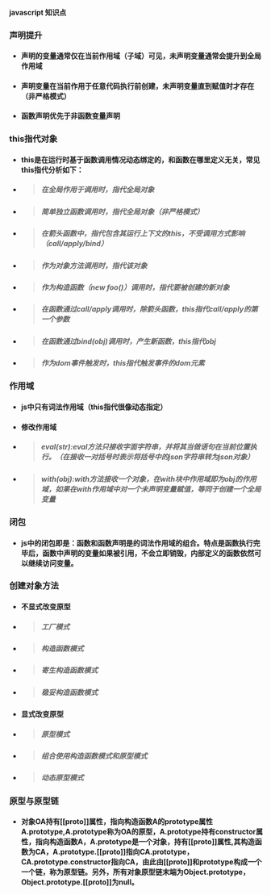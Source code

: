 ﻿#### javascript 知识点
### 声明提升
- #### 声明的变量通常仅在当前作用域（子域）可见，未声明变量通常会提升到全局作用域
- #### 声明变量在当前作用于任意代码执行前创建，未声明变量直到赋值时才存在（非严格模式）
- #### 函数声明优先于非函数变量声明
### this指代对象
- #### this是在运行时基于函数调用情况动态绑定的，和函数在哪里定义无关，常见this指代分析如下：
- > ##### 在全局作用于调用时，指代全局对象
- > ##### 简单独立函数调用时，指代全局对象（非严格模式）
- > ##### 在箭头函数中，指代包含其运行上下文的this，不受调用方式影响（call/apply/bind）
- > ##### 作为对象方法调用时，指代该对象
- > ##### 作为构造函数（new foo()）调用时，指代要被创建的新对象
- > ##### 在函数通过call/apply调用时，除箭头函数，this指代call/apply的第一个参数
- > ##### 在函数通过bind(obj)调用时，产生新函数，this指代obj
- > ##### 作为dom事件触发时，this指代触发事件的dom元素
### 作用域
- #### js中只有词法作用域（this指代很像动态指定）
- #### 修改作用域
- > ##### eval(str):eval方法只接收字面字符串，并将其当做语句在当前位置执行。（在接收一对括号时表示将括号中的json字符串转为json对象）
- > ##### with(obj):with方法接收一个对象，在with块中作用域即为obj的作用域，如果在with作用域中对一个未声明变量赋值，等同于创建一个全局变量
### 闭包
- #### js中的闭包即是：函数和函数声明是的词法作用域的组合。特点是函数执行完毕后，函数中声明的变量如果被引用，不会立即销毁，内部定义的函数依然可以继续访问变量。
### 创建对象方法
- #### 不显式改变原型
- > ##### 工厂模式
- > ##### 构造函数模式
- > ##### 寄生构造函数模式
- > ##### 稳妥构造函数模式
- #### 显式改变原型
- > ##### 原型模式
- > ##### 组合使用构造函数模式和原型模式
- > ##### 动态原型模式
### 原型与原型链
- #### 对象OA持有[[proto]]属性，指向构造函数A的prototype属性A.prototype,A.prototype称为OA的原型，A.prototype持有constructor属性，指向构造函数A，A.prototype是一个对象，持有[[proto]]属性,其构造函数为CA，A.prototype.[[proto]]指向CA.prototype，CA.prototype.constructor指向CA，由此由[[proto]]和prototype构成一个一个链，称为原型链。另外，所有对象原型链末端为Object.prototype，Object.prototype.[[proto]]为null。


